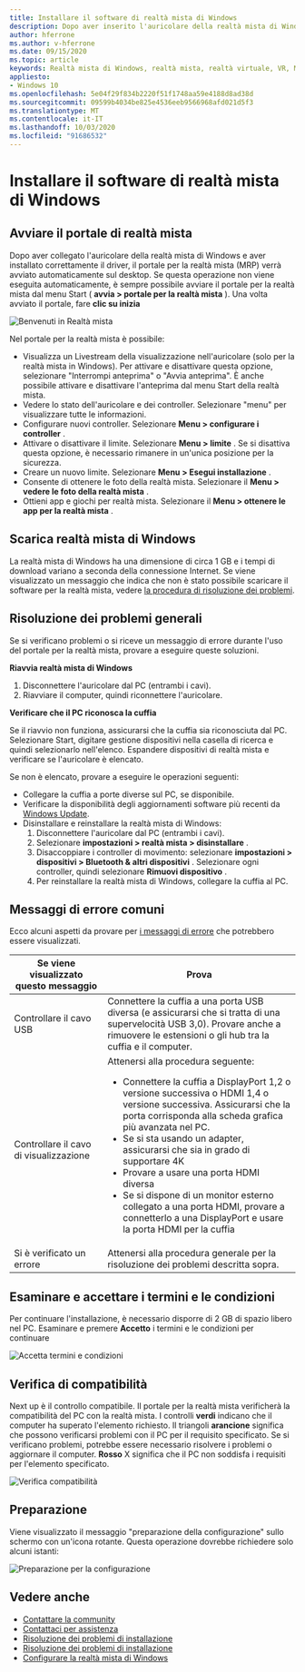 ```yaml
---
title: Installare il software di realtà mista di Windows
description: Dopo aver inserito l'auricolare della realtà mista di Windows, usare l'app portale per la realtà mista per iniziare e scaricare le funzionalità della realtà mista di Windows.
author: hferrone
ms.author: v-hferrone
ms.date: 09/15/2020
ms.topic: article
keywords: Realtà mista di Windows, realtà mista, realtà virtuale, VR, MR, introduzione, configurazione, portale per realtà mista
appliesto:
- Windows 10
ms.openlocfilehash: 5e04f29f834b2220f51f1748aa59e4188d8ad38d
ms.sourcegitcommit: 09599b4034be825e4536eeb9566968afd021d5f3
ms.translationtype: MT
ms.contentlocale: it-IT
ms.lasthandoff: 10/03/2020
ms.locfileid: "91686532"
---
```

# <a name="install-windows-mixed-reality-software"></a>Installare il software di realtà mista di Windows

## <a name="launch-mixed-reality-portal"></a>Avviare il portale di realtà mista

Dopo aver collegato l'auricolare della realtà mista di Windows e aver installato correttamente il driver, il portale per la realtà mista (MRP) verrà avviato automaticamente sul desktop. Se questa operazione non viene eseguita automaticamente, è sempre possibile avviare il portale per la realtà mista dal menu Start ( **avvia > portale per la realtà mista** ). Una volta avviato il portale, fare **clic su inizia**

![Benvenuti in Realtà mista](images/1050px-mixedrealityportal.png)

Nel portale per la realtà mista è possibile:

* Visualizza un Livestream della visualizzazione nell'auricolare (solo per la realtà mista in Windows). Per attivare e disattivare questa opzione, selezionare "Interrompi anteprima" o "Avvia anteprima". È anche possibile attivare e disattivare l'anteprima dal menu Start della realtà mista.
* Vedere lo stato dell'auricolare e dei controller. Selezionare "menu" per visualizzare tutte le informazioni.
* Configurare nuovi controller. Selezionare **Menu > configurare i controller** .
* Attivare o disattivare il limite. Selezionare **Menu > limite** . Se si disattiva questa opzione, è necessario rimanere in un'unica posizione per la sicurezza.
* Creare un nuovo limite. Selezionare **Menu > Esegui installazione** .
* Consente di ottenere le foto della realtà mista. Selezionare il **Menu > vedere le foto della realtà mista** .
* Ottieni app e giochi per realtà mista. Selezionare il **Menu > ottenere le app per la realtà mista** .

## <a name="download-windows-mixed-reality"></a>Scarica realtà mista di Windows

La realtà mista di Windows ha una dimensione di circa 1 GB e i tempi di download variano a seconda della connessione Internet. Se viene visualizzato un messaggio che indica che non è stato possibile scaricare il software per la realtà mista, vedere [la procedura di risoluzione dei problemi](installation_errors.md#we-couldnt-download-the-mixed-reality-software-or-hang-tight-while-we-do-some-downloading).

## <a name="general-troubleshooting"></a>Risoluzione dei problemi generali

Se si verificano problemi o si riceve un messaggio di errore durante l'uso del portale per la realtà mista, provare a eseguire queste soluzioni.

**Riavvia realtà mista di Windows**

1. Disconnettere l'auricolare dal PC (entrambi i cavi).
2. Riavviare il computer, quindi riconnettere l'auricolare.

**Verificare che il PC riconosca la cuffia**

Se il riavvio non funziona, assicurarsi che la cuffia sia riconosciuta dal PC. Selezionare Start, digitare gestione dispositivi nella casella di ricerca e quindi selezionarlo nell'elenco. Espandere dispositivi di realtà mista e verificare se l'auricolare è elencato. 

Se non è elencato, provare a eseguire le operazioni seguenti:
* Collegare la cuffia a porte diverse sul PC, se disponibile.
* Verificare la disponibilità degli aggiornamenti software più recenti da [Windows Update](https://support.microsoft.com/help/12373).
* Disinstallare e reinstallare la realtà mista di Windows:
    1. Disconnettere l'auricolare dal PC (entrambi i cavi).
    2. Selezionare **impostazioni > realtà mista > disinstallare** .
    3. Disaccoppiare i controller di movimento: selezionare **impostazioni > dispositivi > Bluetooth & altri dispositivi** . Selezionare ogni controller, quindi selezionare **Rimuovi dispositivo** .
    4. Per reinstallare la realtà mista di Windows, collegare la cuffia al PC.

## <a name="common-error-messages"></a>Messaggi di errore comuni

Ecco alcuni aspetti da provare per [i messaggi di errore](error-codes.md) che potrebbero essere visualizzati.

| Se viene visualizzato questo messaggio | Prova |
| --- | --- |
| Controllare il cavo USB | Connettere la cuffia a una porta USB diversa (e assicurarsi che si tratta di una supervelocità USB 3,0). Provare anche a rimuovere le estensioni o gli hub tra la cuffia e il computer. |
| Controllare il cavo di visualizzazione | Attenersi alla procedura seguente: <ul><li>Connettere la cuffia a DisplayPort 1,2 o versione successiva o HDMI 1,4 o versione successiva. Assicurarsi che la porta corrisponda alla scheda grafica più avanzata nel PC.</li><li>Se si sta usando un adapter, assicurarsi che sia in grado di supportare 4K</li><li>Provare a usare una porta HDMI diversa</li><li>Se si dispone di un monitor esterno collegato a una porta HDMI, provare a connetterlo a una DisplayPort e usare la porta HDMI per la cuffia</li></ul> |
| Si è verificato un errore | Attenersi alla procedura generale per la risoluzione dei problemi descritta sopra. |

## <a name="review-and-accept-terms-and-conditions"></a>Esaminare e accettare i termini e le condizioni

Per continuare l'installazione, è necessario disporre di 2 GB di spazio libero nel PC. Esaminare e premere **Accetto** i termini e le condizioni per continuare

![Accetta termini e condizioni](images/1050px-mixedrealityportalpage2.png)

## <a name="compatibility-check"></a>Verifica di compatibilità

Next up è il controllo compatibile. Il portale per la realtà mista verificherà la compatibilità del PC con la realtà mista. I controlli **verdi** indicano che il computer ha superato l'elemento richiesto. Il triangoli **arancione** significa che possono verificarsi problemi con il PC per il requisito specificato. Se si verificano problemi, potrebbe essere necessario risolvere i problemi o aggiornare il computer. **Rosso** X significa che il PC non soddisfa i requisiti per l'elemento specificato.

![Verifica compatibilità](images/1050px-compatcheck.png)

## <a name="getting-ready"></a>Preparazione

Viene visualizzato il messaggio "preparazione della configurazione" sullo schermo con un'icona rotante. Questa operazione dovrebbe richiedere solo alcuni istanti:

![Preparazione per la configurazione](images/1050px-gettingsetup.png)

## <a name="see-also"></a>Vedere anche
* [Contattare la community](https://answers.microsoft.com)
* [Contattaci per assistenza](https://support.microsoft.com/contactus/)
* [Risoluzione dei problemi di installazione](installation_errors.md)
* [Risoluzione dei problemi di installazione](set-up-questions.md)
* [Configurare la realtà mista di Windows](set-up-windows-mixed-reality.md)

